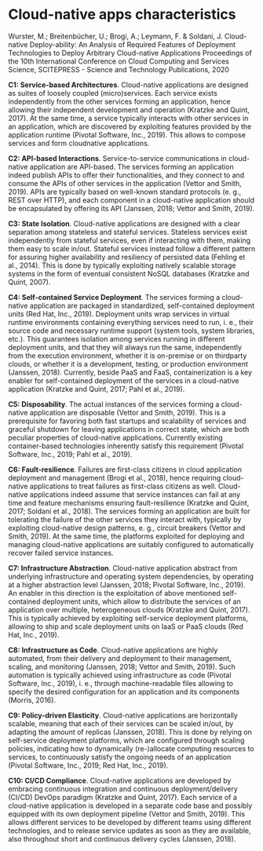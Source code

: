 # Cloud-native apps characteristics 

Wurster, M.; Breitenbücher, U.; Brogi, A.; Leymann, F. & Soldani, J.
Cloud-native Deploy-ability: An Analysis of Required Features of Deployment Technologies to Deploy Arbitrary Cloud-native Applications 
Proceedings of the 10th International Conference on Cloud Computing and Services Science, SCITEPRESS - Science and Technology Publications, 2020

**C1: Service-based Architectures**. Cloud-native applications are designed as suites of loosely coupled (micro)services. Each service exists independently from the other services forming an application, hence allowing their independent development and operation (Kratzke and Quint, 2017). At the same time, a service typically interacts with other services in an application, which are discovered by exploiting features provided by the application runtime (Pivotal Software, Inc., 2019). This allows to compose services and form cloudnative applications.

**C2: API-based Interactions**. Service-to-service communications in cloud-native application are API-based. The services forming an application indeed publish APIs to offer their functionalities, and they connect to and consume the APIs of other services in the application (Vettor and Smith, 2019). APIs are typically based on well-known standard protocols (e. g., REST over HTTP), and each component in a cloud-native application should be encapsulated by offering its API (Janssen, 2018; Vettor and Smith, 2019).

**C3: State Isolation**. Cloud-native applications are designed with a clear separation among stateless and stateful services. Stateless services exist independently from stateful services, even if interacting with them, making them easy to scale in/out. Stateful services instead follow a different pattern for assuring higher availability and resiliency of persisted data (Fehling et al., 2014). This is done by typically exploiting natively scalable storage systems in the form of eventual consistent NoSQL databases (Kratzke and Quint, 2007).

**C4: Self-contained Service Deployment**. The services forming a cloud-native application are packaged in standardized, self-contained deployment units (Red Hat, Inc., 2019). Deployment units wrap services in virtual runtime environments containing everything services need to run, i. e., their source code and necessary runtime support (system tools, system libraries, etc.). This guarantees isolation among services running in different deployment units, and that they will always run the same, independently from the execution environment, whether it is on-premise or on thirdparty clouds, or whether it is a development, testing, or production environment (Janssen, 2018). Currently, beside PaaS and FaaS, containerization is a key enabler for self-contained deployment of the services in a cloud-native application (Kratzke and Quint, 2017; Pahl et al., 2019).

**C5: Disposability**. The actual instances of the services forming a cloud-native application are disposable (Vettor and Smith, 2019). This is a prerequisite for favoring both fast startups and scalability of services and graceful shutdown for leaving applications in correct state, which are both peculiar properties of cloud-native applications. Currently existing container-based technologies inherently satisfy this requirement (Pivotal Software, Inc., 2019; Pahl et al., 2019).

**C6: Fault-resilience**. Failures are first-class citizens in cloud application deployment and management (Brogi et al., 2018), hence requiring cloud-native applications to treat failures as first-class citizens as well. Cloud-native applications indeed assume that service instances can fail at any time and feature mechanisms ensuring fault-resilience (Kratzke and Quint, 2017; Soldani et al., 2018). The services forming an application are built for tolerating the failure of the other services they interact with, typically by exploiting cloud-native design patterns, e. g., circuit breakers (Vettor and Smith, 2019). At the same time, the platforms exploited for deploying and managing cloud-native applications are suitably configured to automatically recover failed service instances.

**C7: Infrastructure Abstraction**. Cloud-native application abstract from underlying infrastructure and operating system dependencies, by operating at a higher abstraction level (Janssen, 2018; Pivotal Software, Inc., 2019). An enabler in this direction is the exploitation of above mentioned self-contained deployment units, which allow to distribute the services of an application over multiple, heterogeneous clouds (Kratzke and Quint, 2017). This is typically achieved by exploiting self-service deployment platforms, allowing to ship and scale deployment units on IaaS or PaaS clouds (Red Hat, Inc., 2019).

**C8: Infrastructure as Code**. Cloud-native applications are highly automated, from their delivery and deployment to their management, scaling, and monitoring (Janssen, 2018; Vettor and Smith, 2019). Such automation is typically achieved using infrastructure as code (Pivotal Software, Inc., 2019), i. e., through machine-readable files allowing to specify the desired configuration for an application and its components (Morris, 2016).

**C9: Policy-driven Elasticity**. Cloud-native applications are horizontally scalable, meaning that each of their services can be scaled in/out, by adapting the amount of replicas (Janssen, 2018). This is done by relying on self-service deployment platforms, which are configured through scaling policies, indicating how to dynamically (re-)allocate computing resources to services, to continuously satisfy the ongoing needs of an application (Pivotal Software, Inc., 2019; Red Hat, Inc., 2019).

**C10: CI/CD Compliance**. Cloud-native applications are developed by embracing continuous integration and continuous deployment/delivery (CI/CD) DevOps paradigm (Kratzke and Quint, 2017). Each service of a cloud-native application is developed in a separate code base and possibly equipped with its own deployment pipeline (Vettor and Smith, 2019). This allows different services to be developed by different teams using different technologies, and to release service updates as soon as they are available, also throughout short and continuous delivery cycles (Janssen, 2018).